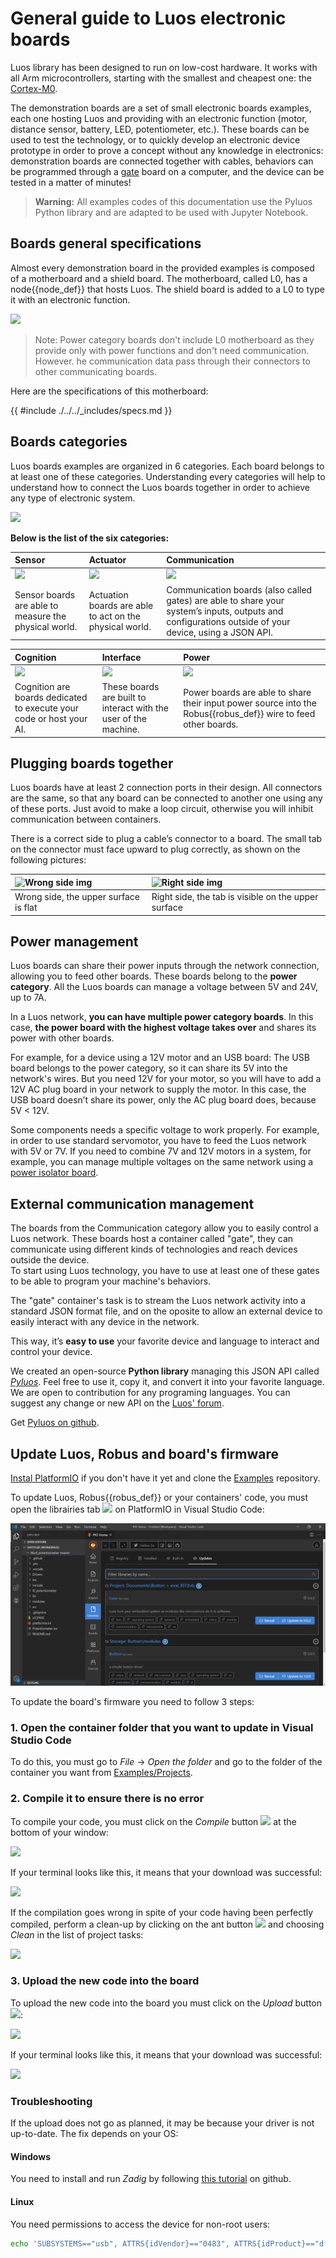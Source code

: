 # General guide to Luos electronic boards

Luos library has been designed to run on low-cost hardware. It works with all Arm microcontrollers, starting with the smallest and cheapest one: the <a href="https://developer.arm.com/ip-products/processors/cortex-m/cortex-m0" target="_blank">Cortex-M0</a>. 

The demonstration boards are a set of small electronic boards examples, each one hosting Luos and providing with an electronic function (motor, distance sensor, battery, LED, potentiometer, etc.). These boards can be used to test the technology, or to quickly develop an electronic device prototype in order to prove a concept without any knowledge in electronics: demonstration boards are connected together with cables, behaviors can be programmed through a [gate](./boards_list/usb.md) board on a computer, and the device can be tested in a matter of minutes!

> **Warning:** All examples codes of this documentation use the Pyluos Python library and are adapted to be used with Jupyter Notebook.

## Boards general specifications
Almost every demonstration board in the provided examples is composed of a motherboard and a shield board. The motherboard, called L0, has a <span class="cust_tooltip">node<span class="cust_tooltiptext">{{node_def}}</span></span> that hosts Luos. The shield board is added to a L0 to type it with an electronic function.

<img src="../../_assets/img/assembly.png" height="200px" />

> Note: Power category boards don't include L0 motherboard as they provide only with power functions and don't need communication. However. he communication data pass through their connectors to other communicating boards.

Here are the specifications of this motherboard:

{{ #include ./../../_includes/specs.md }}

## Boards categories
Luos boards examples are organized in 6 categories. Each board belongs to at least one of these categories. Understanding every categories will help to understand how to connect the Luos boards together in order to achieve any type of electronic system.

<img src="../../_assets/img/boards_example.png" height="" />

**Below is the list of the six categories:**

|Sensor|Actuator|Communication|
|:-|:-|:-|
|<img src="../../_assets/img/sticker-sensor.png" height="80" />|<img src="../../_assets/img/sticker-actuation.png" height="80" />|<img src="../../_assets/img/sticker-communication.png" height="80" />|
|Sensor boards are able to measure the physical world.|Actuation boards are able to act on the physical world.|Communication boards (also called gates) are able to share your system’s inputs, outputs and configurations outside of your device, using a JSON API.|

|Cognition|Interface|Power|
|:-|:-|:-|
|<img src="../../_assets/img/sticker-cognition.png" height="80" />|<img src="../../_assets/img/sticker-interface.png" height="80" />|<img src="../../_assets/img/sticker-power.png" height="80" />|
|Cognition are boards dedicated to execute your code or host your AI.|These boards are built to interact with the user of the machine.|Power boards are able to share their input power source into the <span class="cust_tooltip">Robus<span class="cust_tooltiptext">{{robus_def}}</span></span> wire to feed other boards.|

<a name="plug"></a>
## Plugging boards together
Luos boards have at least 2 connection ports in their design. All connectors are the same, so that any board can be connected to another one using any of these ports. Just avoid to make a loop circuit, otherwise you will inhibit communication between containers.

There is a correct side to plug a cable’s connector to a board. The small tab on the connector must face upward to plug correctly, as shown on the following pictures:

|![Wrong side img](../../_assets/img/plug-no.png)|![Right side img](../../_assets/img/plug-yes.png)|
|:-|:-|
|Wrong side, the upper surface is flat|Right side, the tab is visible on the upper surface|

## Power management
Luos boards can share their power inputs through the network connection, allowing you to feed other boards. These boards belong to the **power category**.
All the Luos boards can manage a voltage between 5V and 24V, up to 7A.

In a Luos network, **you can have multiple power category boards**. In this case, **the power board with the highest voltage takes over** and shares its power with other boards.

For example, for a device using a 12V motor and an USB board: The USB board belongs to the power category, so it can share its 5V into the network's wires. But you need 12V for your motor, so you will have to add a 12V AC plug board in your network to supply the motor. In this case, the USB board doesn’t share its power, only the AC plug board does, because 5V < 12V.

Some components needs a specific voltage to work properly. For example, in order to use standard servomotor, you have to feed the Luos network with 5V or 7V. If you need to combine 7V and 12V motors in a system, for example, you can manage multiple voltages on the same network using a [power isolator board](./boards_list/power-isolator.md).

## External communication management
The boards from the Communication category allow you to easily control a Luos network. These boards host a container called "gate", they can communicate using different kinds of technologies and reach devices outside the device.<br/>To start using Luos technology, you have to use at least one of these gates to be able to program your machine's behaviors.

The "gate" container's task is to stream the Luos network activity into a standard JSON format file, and on the oposite to allow an external device to easily interact with any device in the network.

This way, it’s **easy to use** your favorite device and language to interact and control your device.

We created an open-source **Python library** managing this JSON API called [*Pyluos*](../software/pyluos.md). Feel free to use it, copy it, and convert it into your favorite language. We are open to contribution for any programing languages. You can suggest any change or new API on the <a href="https://community.luos.io/" target="_blank">Luos' forum</a>.

Get <a href="https://github.com/Luos-io/Pyluos" target="_blank">Pyluos on github</a>.

## Update Luos, Robus and board's firmware
[Instal PlatformIO](../embedded/dev-env.html) if you don't have it yet and clone the [Examples](https://github.com/Luos-io/Examples) repository.

To update Luos, <span class="cust_tooltip">Robus<span class="cust_tooltiptext">{{robus_def}}</span></span> or your containers' code, you must open the librairies tab ![](../../_assets/img/vscode-lib-button.png) on PlatformIO in Visual Studio Code:

![](../../_assets/img/Update_Luos_Robus_Containers.png)

To update the board's firmware you need to follow 3 steps:

### 1. Open the container folder that you want to update in Visual Studio Code
To do this, you must go to *File* -> *Open the folder* and go to the folder of the container you want from [Examples/Projects](https://github.com/Luos-io/Examples/tree/master/Projects).

### 2. Compile it to ensure there is no error
To compile your code, you must click on the *Compile* button ![](../../_assets/img/compile-button.png) at the bottom of your window:

![](../../_assets/img/compile.png)

If your terminal looks like this, it means that your download was successful:

![](../../_assets/img/compile_success.png)

If the compilation goes wrong in spite of your code having been perfectly compiled, perform a clean-up by clicking on the ant button ![](../../_assets/img/vscode-ant-button.png) and choosing *Clean* in the list of project tasks:

![](../../_assets/img/clean.png)

### 3. Upload the new code into the board
To upload the new code into the board you must click on the *Upload* button ![](../../_assets/img/upload-button.png):

![](../../_assets/img/upload.png)

If your terminal looks like this, it means that your download was successful:

![](../../_assets/img/upload_success.png)

### Troubleshooting
If the upload does not go as planned, it may be because your driver is not up-to-date. The fix depends on your OS:

#### Windows
You need to install and run *Zadig* by following <a href="https://github.com/profezzorn/ProffieOS/wiki/zadig" target="blank_">this tutorial</a> on github.

#### Linux
You need permissions to access the device for non-root users:
```bash
echo 'SUBSYSTEMS=="usb", ATTRS{idVendor}=="0483", ATTRS{idProduct}=="df11", GROUP="plugdev", MODE="0666"' > /etc/udev/rules.d/60-luos.rules
```
